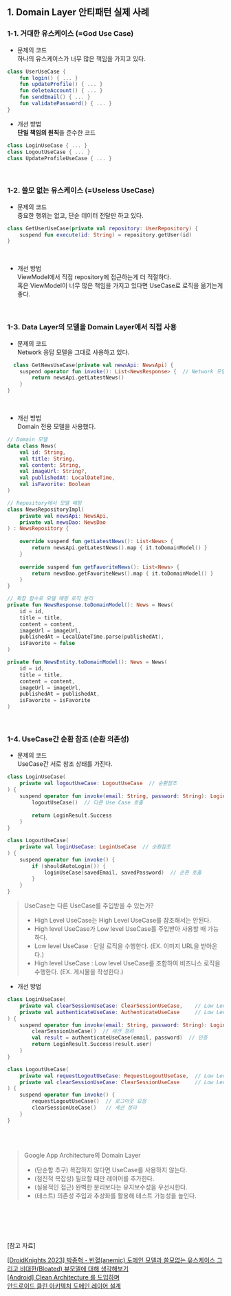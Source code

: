 ## 1. Domain Layer 안티패턴 실제 사례


### 1-1. 거대한 유스케이스 (=God Use Case)

- 문제의 코드 <br>
  하나의 유스케이스가 너무 많은 책임을 가지고 있다.
```kotlin
class UserUseCase {
    fun login() { ... }
    fun updateProfile() { ... }
    fun deleteAccount() { ... }
    fun sendEmail() { ... }
    fun validatePassword() { ... }
}
```

- 개선 방법 <br>
  **단일 책임의 원칙**을 준수한 코드
```kotlin
class LoginUseCase { ... }
class LogoutUseCase { ... }
class UpdateProfileUseCase { ... }
```

<br>

### 1-2. 쓸모 없는 유스케이스 (=Useless UseCase)

- 문제의 코드 <br>
  중요한 행위는 없고, 단순 데이터 전달만 하고 있다.
  <br>

```kotlin
class GetUserUseCase(private val repository: UserRepository) {
    suspend fun execute(id: String) = repository.getUser(id)
}
```

<br>

- 개선 방법 <br>
  ViewModel에서 직접 repository에 접근하는게 더 적절하다. <br>
  혹은 ViewModel이 너무 많은 책임을 가지고 있다면 UseCase로 로직을 옮기는게 좋다.

<br>

### 1-3. Data Layer의 모델을 Domain Layer에서 직접 사용


- 문제의 코드 <br>
  Network 응답 모델을 그대로 사용하고 있다.
```kotlin
  class GetNewsUseCase(private val newsApi: NewsApi) {
    suspend operator fun invoke(): List<NewsResponse> {  // Network 모델 반환
        return newsApi.getLatestNews() 
    }
}
```

<br>

- 개선 방법 <br>
  Domain 전용 모델을 사용했다.
```kotlin
// Domain 모델
data class News(
    val id: String,
    val title: String,
    val content: String,
    val imageUrl: String?,
    val publishedAt: LocalDateTime,
    val isFavorite: Boolean
)

// Repository에서 모델 매핑
class NewsRepositoryImpl(
    private val newsApi: NewsApi,
    private val newsDao: NewsDao
) : NewsRepository {
    
    override suspend fun getLatestNews(): List<News> {
        return newsApi.getLatestNews().map { it.toDomainModel() }
    }
    
    override suspend fun getFavoriteNews(): List<News> {
        return newsDao.getFavoriteNews().map { it.toDomainModel() }
    }
}

// 확장 함수로 모델 매핑 로직 분리
private fun NewsResponse.toDomainModel(): News = News(
    id = id,
    title = title,
    content = content,
    imageUrl = imageUrl,
    publishedAt = LocalDateTime.parse(publishedAt),
    isFavorite = false
)

private fun NewsEntity.toDomainModel(): News = News(
    id = id,
    title = title,
    content = content,
    imageUrl = imageUrl,
    publishedAt = publishedAt,
    isFavorite = isFavorite
)
```

<br>

### 1-4. UseCase간 순환 참조 (순환 의존성)

- 문제의 코드 <br>
  UseCase간 서로 참조 상태를 가진다.
```kotlin
class LoginUseCase(
    private val logoutUseCase: LogoutUseCase  // 순환참조
) {
    suspend operator fun invoke(email: String, password: String): LoginResult {
        logoutUseCase()  // 다른 Use Case 호출
        
        return LoginResult.Success
    }
}

class LogoutUseCase(
    private val loginUseCase: LoginUseCase  // 순환참조
) {
    suspend operator fun invoke() {
        if (shouldAutoLogin()) {
            loginUseCase(savedEmail, savedPassword)  // 순환 호출
        }
    }
}
```

> UseCase는 다른 UseCase를 주입받을 수 있는가?
> - High Level UseCase는 High Level UseCase를 참조해서는 안된다.
> - High level UseCase가 Low level UseCase를 주입받아 사용할 때 가능하다.
> - Low level UseCase : 단일 로직을 수행한다. (EX. 이미지 URL을 받아온다.)
> - High level UseCase : Low level UseCase를 조합하여 비즈니스 로직을 수행한다. (EX. 게시물을 작성한다.) <br>


- 개선 방법 <br>
```kotlin
class LoginUseCase(
    private val clearSessionUseCase: ClearSessionUseCase,    // Low Level
    private val authenticateUseCase: AuthenticateUseCase     // Low Level
) {
    suspend operator fun invoke(email: String, password: String): LoginResult {
        clearSessionUseCase()  // 세션 정리
        val result = authenticateUseCase(email, password)  // 인증
        return LoginResult.Success(result.user)
    }
}

class LogoutUseCase(
    private val requestLogoutUseCase: RequestLogoutUseCase,  // Low Level
    private val clearSessionUseCase: ClearSessionUseCase     // Low Level
) {
    suspend operator fun invoke() {
        requestLogoutUseCase()  // 로그아웃 요청
        clearSessionUseCase()   // 세션 정리
    }
}
```

<br>
<br>

> Google App Architecture의 Domain Layer
> - (단순함 추구) 복잡하지 않다면 UseCase를 사용하지 않는다.
> - (점진적 복잡성) 필요할 때만 레이어를 추가한다.
> - (실용적인 접근) 완벽한 분리보다는 유지보수성을 우선시한다.
> - (테스트) 의존성 주입과 추상화를 활용해 테스트 가능성을 높인다.


<br>
<br>
<br>
<br>

[참고 자료]

[[DroidKnights 2023] 박종혁 - 빈혈(anemic) 도메인 모델과 쓸모없는 유스케이스 그리고 비대한(Bloated) 뷰모델에 대해 생각해보기](https://www.youtube.com/watch?v=3mR8_vT7m1U) <br>
[[Android] Clean Architecture 를 도입하며](https://vagabond95.me/posts/clean-architecture-1/) <br>
[안드로이드 클린 아키텍처 도메인 레이어 설계](https://chanho-study.tistory.com/116)
